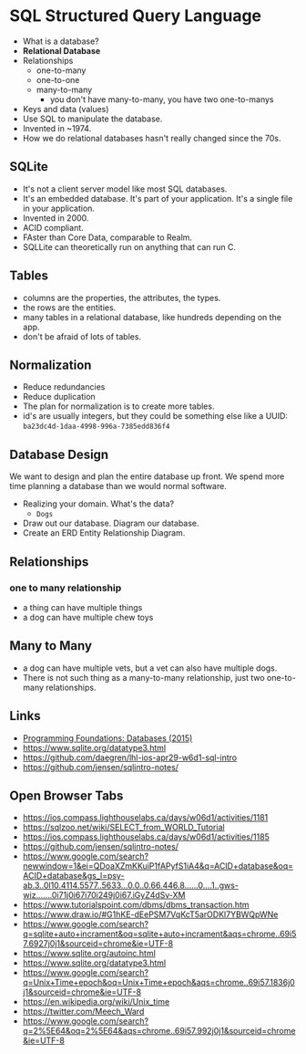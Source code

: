 # SQL Structured Query Language

* What is a database?
* **Relational Database** 
* Relationships
  - one-to-many
  - one-to-one
  - many-to-many
    - you don't have many-to-many, you have two one-to-manys
* Keys and data (values)
* Use SQL to manipulate the database. 
* Invented in ~1974.
* How we do relational databases hasn't really changed since the 70s.

## SQLite

* It's not a client server model like most SQL databases. 
* It's an embedded database. It's part of your application. It's a single file in your application.
* Invented in 2000.
* ACID compliant.
* FAster than Core Data, comparable to Realm.
* SQLLite can theoretically run on anything that can run C.

## Tables

* columns are the properties, the attributes, the types.
* the rows are the entities.
* many tables in a relational database, like hundreds depending on the app.
* don't be afraid of lots of tables.

## Normalization 

* Reduce redundancies
* Reduce duplication
* The plan for normalization is to create more tables.
* id's are usually integers, but they could be something else like a UUID: `ba23dc4d-1daa-4998-996a-7385edd836f4`

## Database Design

We want to design and plan the entire database up front. We spend more time planning a database than we would normal software.

* Realizing your domain. What's the data?
  - `Dogs`
* Draw out our database. Diagram our database. 
* Create an ERD Entity Relationship Diagram.




## Relationships

### one to many relationship

* a thing can have multiple things
* a dog can have multiple chew toys 

## Many to Many

* a dog can have multiple vets, but a vet can also have multiple dogs.
* There is not such thing as a many-to-many relationship, just two one-to-many relationships.



## Links

* [Programming Foundations: Databases (2015)](https://www.lynda.com/Software-Development-tutorials/Programming-Foundations-Databases/412845-2.html)
* https://www.sqlite.org/datatype3.html
* https://github.com/daegren/lhl-ios-apr29-w6d1-sql-intro
* https://github.com/jensen/sqlintro-notes/


## Open Browser Tabs

* https://ios.compass.lighthouselabs.ca/days/w06d1/activities/1181
* https://sqlzoo.net/wiki/SELECT_from_WORLD_Tutorial
* https://ios.compass.lighthouselabs.ca/days/w06d1/activities/1185
* https://github.com/jensen/sqlintro-notes/
* https://www.google.com/search?newwindow=1&ei=QDoaXZmKKuiP1fAPyfS1iA4&q=ACID+database&oq=ACID+database&gs_l=psy-ab.3..0l10.4114.5577..5633...0.0..0.66.446.8......0....1..gws-wiz.......0i71j0i67i70i249j0i67.iGyZ4dSv-XM
* https://www.tutorialspoint.com/dbms/dbms_transaction.htm
* https://www.draw.io/#G1hKE-dEePSM7VqKcT5arODKl7YBWQpWNe
* https://www.google.com/search?q=sqlite+auto+incrament&oq=sqlite+auto+incrament&aqs=chrome..69i57.6927j0j1&sourceid=chrome&ie=UTF-8
* https://www.sqlite.org/autoinc.html
* https://www.sqlite.org/datatype3.html
* https://www.google.com/search?q=Unix+Time+epoch&oq=Unix+Time+epoch&aqs=chrome..69i57.1836j0j1&sourceid=chrome&ie=UTF-8
* https://en.wikipedia.org/wiki/Unix_time
* https://twitter.com/Meech_Ward
* https://www.google.com/search?q=2%5E64&oq=2%5E64&aqs=chrome..69i57.992j0j1&sourceid=chrome&ie=UTF-8
